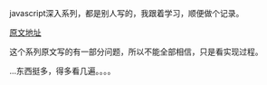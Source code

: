 javascript深入系列，都是别人写的，我跟着学习，顺便做个记录。

[原文地址](https://github.com/mqyqingfeng/Blog/issues/17)



这个系列原文写的有一部分问题，所以不能全部相信，只是看实现过程。



...东西挺多，得多看几遍。。。。